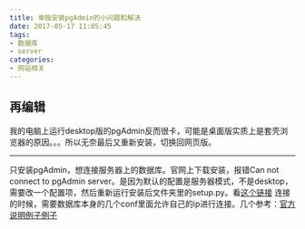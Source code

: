 ```yaml
---
title: 单独安装pgAdmin的小问题和解决
date: 2017-05-17 11:05:45
tags: 
- 数据库
- server
categories: 
- 网站相关
---
```


<!--more-->

## 再编辑
我的电脑上运行desktop版的pgAdmin反而很卡，可能是桌面版实质上是套壳浏览器的原因。。。所以无奈最后又重新安装，切换回网页版。

---
只安装pgAdmin，想连接服务器上的数据库。官网上下载安装，报错Can not connect to pgAdmin server。是因为默认的配置是服务器模式，不是desktop，需要改一个配置项，然后重新运行安装后文件夹里的setup.py。看[这个链接](https://superuser.com/questions/1097581/can-not-connect-to-pgadmin-server)
连接的时候，需要数据库本身的几个conf里面允许自己的ip进行连接。几个参考：[官方说明](https://www.postgresql.org/docs/9.6/static/auth-pg-hba-conf.html)[例子](http://rainbow702.iteye.com/blog/1278497)[例子](http://www.cnblogs.com/hiloves/archive/2011/08/20/2147043.html)